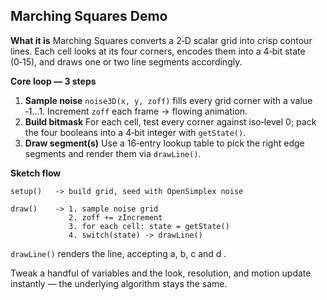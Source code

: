 ## Marching Squares Demo

**What it is**  Marching Squares converts a 2‑D scalar grid into crisp contour lines. Each cell looks at its four corners, encodes them into a 4‑bit state (0‑15), and draws one or two line segments accordingly.

**Core loop — 3 steps**

1. **Sample noise** `noise3D(x, y, zoff)` fills every grid corner with a value ‑1…1. Increment `zoff` each frame → flowing animation.
2. **Build bitmask** For each cell, test every corner against iso‑level 0; pack the four booleans into a 4‑bit integer with `getState()`.
3. **Draw segment(s)** Use a 16‑entry lookup table to pick the right edge segments and render them via `drawLine()`.

**Sketch flow**

```text
setup()   -> build grid, seed with OpenSimplex noise

draw()    -> 1. sample noise grid
             2. zoff += zIncrement
             3. for each cell: state = getState()
             4. switch(state) -> drawLine()
```

`drawLine()` renders the line, accepting a, b, c and d .

Tweak a handful of variables and the look, resolution, and motion update instantly — the underlying algorithm stays the same.
